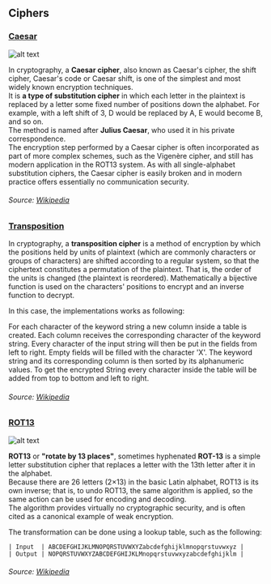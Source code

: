 ## Ciphers

### [Caesar](./caesar.rs)
![alt text][caesar]

In cryptography, a **Caesar cipher**, also known as Caesar's cipher, the shift cipher, Caesar's code or Caesar shift, is one of the simplest and most widely known encryption techniques.<br>
It is **a type of substitution cipher** in which each letter in the plaintext is replaced by a letter some fixed number of positions down the alphabet. For example, with a left shift of 3, D would be replaced by A, E would become B, and so on. <br>
The method is named after **Julius Caesar**, who used it in his private correspondence.<br>
The encryption step performed by a Caesar cipher is often incorporated as part of more complex schemes, such as the Vigenère cipher, and still has modern application in the ROT13 system. As with all single-alphabet substitution ciphers, the Caesar cipher is easily broken and in modern practice offers essentially no communication security.

###### Source: [Wikipedia](https://en.wikipedia.org/wiki/Caesar_cipher)

### [Transposition](./transposition.rs)
In cryptography, a **transposition cipher** is a method of encryption by which the positions held by units of plaintext (which are commonly characters or groups of characters) are shifted according to a regular system, so that the ciphertext constitutes a permutation of the plaintext. 
That is, the order of the units is changed (the plaintext is reordered). 
Mathematically a bijective function is used on the characters' positions to encrypt and an inverse function to decrypt. 

In this case, the implementations works as following:

For each character of the keyword string a new column inside a table is created. 
Each column receives the corresponding character of the keyword string.
Every character of the input string will then be put in the fields from left to right. 
Empty fields will be filled with the character 'X'.
The keyword string and its corresponding column is then sorted by its alphanumeric values. 
To get the encrypted String every character inside the table will be added from
top to bottom and left to right.

###### Source: [Wikipedia](https://en.wikipedia.org/wiki/Transposition_cipher)

### [ROT13](./rot13.rs)
![alt text][rot13]

**ROT13** or **"rotate by 13 places"**, sometimes hyphenated **ROT-13** is a simple letter substitution cipher that replaces a letter with the 13th letter after it in the alphabet.<br>
Because there are 26 letters (2×13) in the basic Latin alphabet, ROT13 is its own inverse; that is, to undo ROT13, the same algorithm is applied, so the same action can be used for encoding and decoding.<br>
The algorithm provides virtually no cryptographic security, and is often cited as a canonical example of weak encryption.

The transformation can be done using a lookup table, such as the following:

```
| Input  | ABCDEFGHIJKLMNOPQRSTUVWXYZabcdefghijklmnopqrstuvwxyz |
| Output | NOPQRSTUVWXYZABCDEFGHIJKLMnopqrstuvwxyzabcdefghijklm |
```

###### Source: [Wikipedia](https://en.wikipedia.org/wiki/ROT13)

[caesar]: https://upload.wikimedia.org/wikipedia/commons/4/4a/Caesar_cipher_left_shift_of_3.svg
[rot13]: https://upload.wikimedia.org/wikipedia/commons/3/33/ROT13_table_with_example.svg
